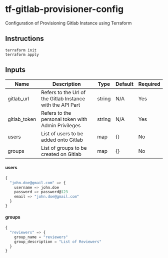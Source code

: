 # tf-gitlab-provisioner-config

Configuration of Provisioning Gitlab Instance using Terraform

## Instructions

```
terraform init
terraform apply
```

## Inputs
| Name | Description | Type | Default | Required |
|------|-------------|------|---------|----------|
| gitlab_url | Refers to the Url of the Gitlab Instance with the API Part | string | N/A | Yes |
| gitlab_token | Refers to the personal token with Admin Privileges | string | N/A | Yes |
| users | List of users to be added onto Gitlab | map | {} | No |
| groups | List of groups to be created on Gitlab | map | {} | No |

#### users

```terraform
{
  "john.doe@gmail.com" => {
    username => john.doe
    password => password@123
    email => "john.doe@gmail.com"
  }
}
```

#### groups

```terraform
{
  "reviewers" => {
    group_name = "reviewers"
    group_description = "List of Reviewers"
  }
}
```
